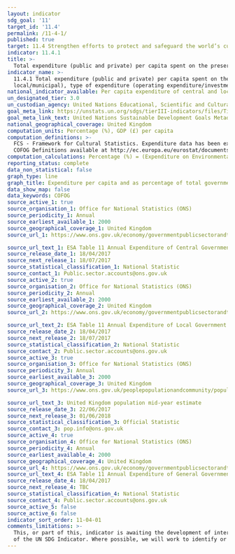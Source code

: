 ```yaml
---
layout: indicator
sdg_goal: '11'
target_id: '11.4'
permalink: /11-4-1/
published: true
target: 11.4 Strengthen efforts to protect and safeguard the world’s cultural and natural heritage
indicator: 11.4.1
title: >-
  Total expenditure (public and private) per capita spent on the preservation, protection and conservation of all cultural and natural heritage, by type of heritage (cultural, natural, mixed and World Heritage Centre designation), level of government (national, regional and local/municipal), type of expenditure (operating expenditure/investment) and type of private funding (donations in kind, private non-profit sector and sponsorship)
indicator_name: >-
  11.4.1 Total expenditure (public and private) per capita spent on the preservation, protection and conservation of all cultural and natural heritage, by type of heritage (cultural, natural, mixed and World Heritage Centre designation), level of government (national, regional and
  local/municipal), type of expenditure (operating expenditure/investment) and type of private funding (donations in kind, private non-profit sector and sponsorship)
national_indicator_available: Per capita expenditure of central and local government on 'Environmental protection' and 'Recreation, culture and religion'
un_designated_tier: 3.0
un_custodian_agency: United Nations Educational, Scientific and Cultural Organization (UNESCO)
goal_meta_link: https://unstats.un.org/sdgs/tierIII-indicators/files/Tier3-11-04-01.pdf
goal_meta_link_text: United Nations Sustainable Development Goals Metadata (PDF 4.0 MB)
national_geographical_coverage: United Kingdom
computation_units: Percentage (%), GDP (£) per capita
computation_definitions: >-
  FCS - Framework for Cultural Statistics. Expenditure data has been extracted from annual expenditures of central and local government using UN Classification of the Functions of Government (COFOG) codes for ‘Environmental protection’ GF05 and ‘Recreation, culture and religion’ GF08.
  COFOG Definitions available at http://ec.europa.eu/eurostat/documents/3859598/5917333/KS-RA-11-013-EN.PDF
computation_calculations: Percentage (%) = (Expenditure on Environmental Protection OR Recreation, culture and religion / Total Government Expenditure) OR Per capita = (Expenditure on Environmental Protection OR Recreation, culture and religion / UK Population)
reporting_status: complete
data_non_statistical: false
graph_type: line
graph_title: Expenditure per capita and as percentage of total government expenditure
data_show_map: false
data_keywords: COFOG
source_active_1: true
source_organisation_1: Office for National Statistics (ONS)
source_periodicity_1: Annual
source_earliest_available_1: 2000
source_geographical_coverage_1: United Kingdom
source_url_1: https://www.ons.gov.uk/economy/governmentpublicsectorandtaxes/publicspending/datasets/esatable11annualexpenditureofcentralgovernment

source_url_text_1: ESA Table 11 Annual Expenditure of Central Government
source_release_date_1: 18/04/2017
source_next_release_1: 18/07/2017
source_statistical_classification_1: National Statistic
source_contact_1: Public.sector.accounts@ons.gov.uk
source_active_2: true
source_organisation_2: Office for National Statistics (ONS)
source_periodicity_2: Annual
source_earliest_available_2: 2000
source_geographical_coverage_2: United Kingdom
source_url_2: https://www.ons.gov.uk/economy/governmentpublicsectorandtaxes/publicspending/datasets/esatable11annualexpenditurelocalgovernment

source_url_text_2: ESA Table 11 Annual Expenditure of Local Government
source_release_date_2: 18/04/2017
source_next_release_2: 18/07/2017
source_statistical_classification_2: National Statistic
source_contact_2: Public.sector.accounts@ons.gov.uk
source_active_3: true
source_organisation_3: Office for National Statistics (ONS)
source_periodicity_3: Annual
source_earliest_available_3: 2000
source_geographical_coverage_3: United Kingdom
source_url_3: https://www.ons.gov.uk/peoplepopulationandcommunity/populationandmigration/populationestimates/timeseries/ukpop/pop

source_url_text_3: United Kingdom population mid-year estimate
source_release_date_3: 22/06/2017
source_next_release_3: 01/06/2018
source_statistical_classification_3: Official Statistic 
source_contact_3: pop.info@ons.gov.uk
source_active_4: true
source_organisation_4: Office for National Statistics (ONS)
source_periodicity_4: Annual
source_earliest_available_4: 2000
source_geographical_coverage_4: United Kingdom
source_url_4: https://www.ons.gov.uk/economy/governmentpublicsectorandtaxes/publicspending/datasets/esatable11annualexpenditureofgeneralgovernment
source_url_text_4: ESA Table 11 Annual Expenditure of General Government
source_release_date_4: 18/04/2017
source_next_release_4: TBC
source_statistical_classification_4: National Statistic
source_contact_4: Public.sector.accounts@ons.gov.uk
source_active_5: false
source_active_6: false
indicator_sort_order: 11-04-01
comments_limitations: >-
  This, or part of this, indicator is awaiting the development of internationally established methodology and standards (classified by the UN as tier 3). We will work to identify or develop UK data to meet the global indicator specification. This indicator is being used as an approximation
  of the UN SDG Indicator. Where possible, we will work to identify or develop UK data to meet the global indicator specification. This indicator has not been identified in collaboration with topic experts.
---
```

